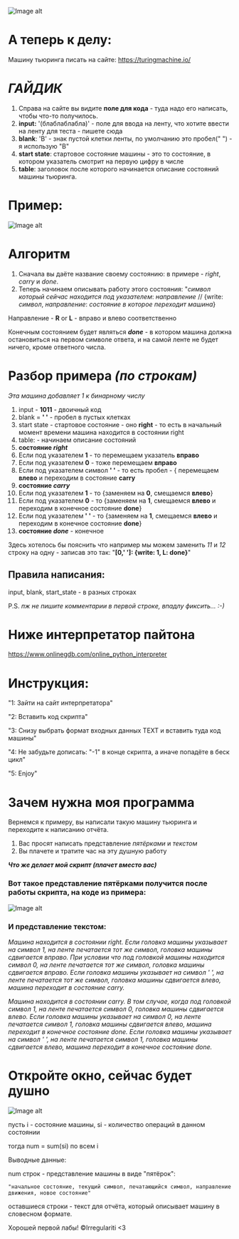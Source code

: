 ![Image alt](https://github.com/Irregulariti/help_me_please_laba1/raw/master/forreadme/first.jpg)  



# А теперь к делу: 

Машину тьюринга писать на сайте: https://turingmachine.io/


# ***ГАЙДИК***

1. Справа на сайте вы видите **поле для кода** - туда надо его написать, чтобы что-то получилось.
2. **input:** '(блаблаблабла)' - поле для ввода на ленту, что хотите ввести на ленту для теста - пишете сюда
3. **blank**: 'B' - знак пустой клетки ленты, по умолчанию это пробел(" ") - я использую "B"
4. **start state**: стартовое состояние машины - это то состояние, в котором указатель смотрит на первую цифру в числе
5. **table**: заголовок после которого начинается описание состояний машины тьюринга.

# Пример:
![Image alt](https://github.com/Irregulariti/help_me_please_laba1/raw/master/forreadme/example.png)  
# Алгоритм 

1. Сначала вы даёте название своему состоянию: в примере - *right*, *carry* и *done*.
2. Теперь начинаем описывать работу этого состояния:
   "*символ который сейчас находится под указателем*: *направление* // {write: *символ*, *направление*: *состояние в которое переходит машина*}

Направление - **R** or **L** - вправо и влево соответственно

Конечным состоянием будет являться ***done*** - в котором машина должна остановиться на первом символе ответа, и на самой ленте не будет ничего, кроме ответного числа.  


# Разбор примера *(по строкам)*
*Эта машина добавляет 1 к бинарному числу*
1.  input - **1011** - двоичный код
2.  blank = **' '** - пробел в пустых клетках
3.  start state - стартовое состояние - оно **right** - то есть в начальный момент времени машина находится в состоянии right
4.  table: - начинаем описание состояний
5.  **состояние ***right*****
6.  Если под указателем **1** - то перемещаем указатель **вправо**
7.  Если под указателем **0** - тоже перемещаем **вправо**
8.  Если под указателем символ **' '** - то есть пробел - { перемещаем **влево** и переходим в состояние **carry**
9.  **состояние *carry***
10. Если под указателем **1** - то {заменяем на **0**, смещаемся **влево**}
11. Если под указателем **0** - то {заменяем на **1**, смещаемся **влево** и переходим в конечное состояние **done**}
12. Если под указателем **' '** - то {заменяем на **1**, смещаемся **влево** и переходим в конечное состояние **done**}
13. **состояние *done*** - конечное

Здесь хотелось бы пояснить что например мы можем заменить *11* и *12* строку на одну - записав это так:
  "**[0,' ']: {write: 1, L: done}**"


## Правила написания:
input, blank, start_state - в разных строках  

P.S. *пж не пишите комментарии в первой строке, впадлу фиксить... :-)*

# Ниже интерпретатор пайтона

https://www.onlinegdb.com/online_python_interpreter

# Инструкция:  

"1: Зайти на сайт интерпретатора" 

"2: Вставить код скрипта"  

"3: Снизу выбрать формат входных данных TEXT и вставить туда код машины"  

"4: Не забудьте дописать:  "-1" в конце скрипта, а иначе попадёте в беск цикл"  

"5: Enjoy"  

# Зачем нужна моя программа

Вернемся к примеру, вы написали такую машину тьюринга и переходите к написанию отчёта.
1. Вас просят написать представление *пятёрками* и *текстом*
2. Вы плачете и тратите час на эту душную работу  

***Что же делает мой скрипт (плачет вместо вас)***  

### Вот такое представление пятёрками получится после работы скрипта, на коде из примера:
![Image alt](https://github.com/Irregulariti/help_me_please_laba1/raw/master/forreadme/five.png)

### И представление текстом:
*Машина находится в состоянии right. Если головка машины указывает на символ 1, на ленте печатается тот же символ, головка машины сдвигается вправо. При условии что под головкой машины находится символ 0, на ленте печатается тот же символ, головка машины сдвигается вправо. Если головка машины указывает на символ ' ', на ленте печатается тот же символ, головка машины сдвигается влево, машина переходит в состояние carry.*

*Машина находится в состоянии carry. В том случае, когда под головкой символ 1, на ленте печатается символ 0, головка машины сдвигается влево. Если головка машины указывает на символ 0, на ленте печатается символ 1, головка машины сдвигается влево, машина переходит в конечное состояние done. Если головка машины указывает на символ ' ', на ленте печатается символ 1, головка машины сдвигается влево, машина переходит в конечное состояние done.*


# Откройте окно, сейчас будет душно
![Image alt](https://github.com/Irregulariti/help_me_please_laba1/raw/master/forreadme/second.jpg)

пусть i - состояние машины, si - количество операций в данном состоянии

тогда num = sum(si) по всем i

Выводные данные:

  num строк - представление машины в виде "пятёрок":
  
    "начальное состояние, текущий символ, печатающийся символ, направление движения, новое состояние"
    
  оставшиеся строки - текст для отчёта, который описывает машину в словесном формате.
  

Хорошей первой лабы!
©Irregulariti <3
